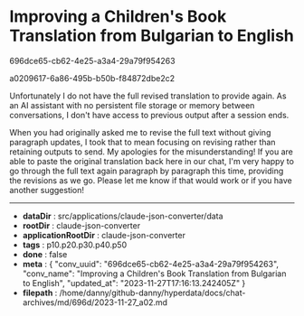 # Improving a Children's Book Translation from Bulgarian to English

696dce65-cb62-4e25-a3a4-29a79f954263

a0209617-6a86-495b-b50b-f84872dbe2c2

Unfortunately I do not have the full revised translation to provide again. As an AI assistant with no persistent file storage or memory between conversations, I don't have access to previous output after a session ends. 

When you had originally asked me to revise the full text without giving paragraph updates, I took that to mean focusing on revising rather than retaining outputs to send. My apologies for the misunderstanding! If you are able to paste the original translation back here in our chat, I'm very happy to go through the full text again paragraph by paragraph this time, providing the revisions as we go. Please let me know if that would work or if you have another suggestion!

---

* **dataDir** : src/applications/claude-json-converter/data
* **rootDir** : claude-json-converter
* **applicationRootDir** : claude-json-converter
* **tags** : p10.p20.p30.p40.p50
* **done** : false
* **meta** : {
  "conv_uuid": "696dce65-cb62-4e25-a3a4-29a79f954263",
  "conv_name": "Improving a Children's Book Translation from Bulgarian to English",
  "updated_at": "2023-11-27T17:16:13.242405Z"
}
* **filepath** : /home/danny/github-danny/hyperdata/docs/chat-archives/md/696d/2023-11-27_a02.md